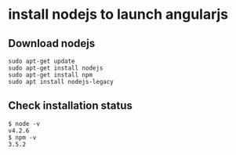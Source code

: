 # install nodejs to launch angularjs
## Download nodejs
```
sudo apt-get update
sudo apt-get install nodejs
sudo apt-get install npm
sudo apt install nodejs-legacy
```
## Check installation status
```
$ node -v
v4.2.6
$ npm -v
3.5.2
```

